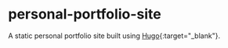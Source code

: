 # personal-portfolio-site

A static personal portfolio site built using [Hugo](https://gohugo.io/){:target="_blank"}.
